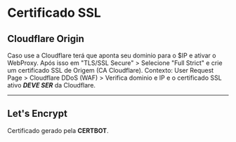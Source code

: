 # Certificado SSL

## Cloudflare Origin
Caso use a Cloudflare terá que aponta seu dominio para o $IP e ativar o WebProxy. Após isso em "TLS/SSL Secure" > Selecione "Full Strict" e crie um certificado SSL de Origem (CA Cloudflare).
Contexto: User Request Page > Cloudflare DDoS (WAF) > Verifica dominio e IP e o certificado SSL ativo ***DEVE SER*** da Cloudflare.

--------------
## Let's Encrypt
Certificado gerado pela **CERTBOT**.
